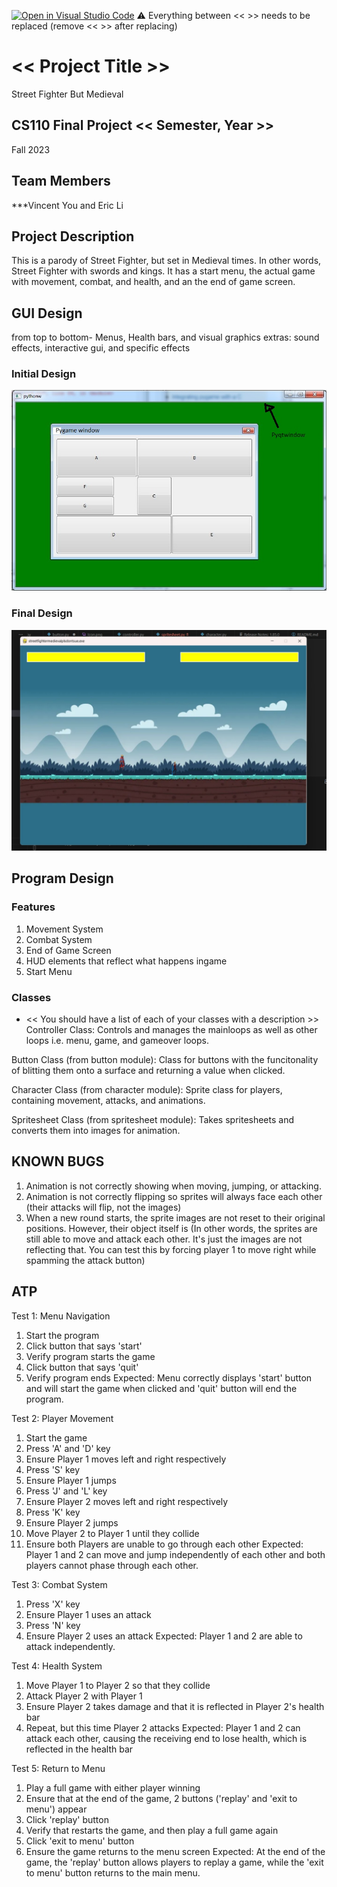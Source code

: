 [![Open in Visual Studio Code](https://classroom.github.com/assets/open-in-vscode-718a45dd9cf7e7f842a935f5ebbe5719a5e09af4491e668f4dbf3b35d5cca122.svg)](https://classroom.github.com/online_ide?assignment_repo_id=12803360&assignment_repo_type=AssignmentRepo)
:warning: Everything between << >> needs to be replaced (remove << >> after replacing)

# << Project Title >>
Street Fighter But Medieval

## CS110 Final Project  << Semester, Year >>
Fall 2023

## Team Members
***Vincent You and Eric Li

## Project Description
This is a parody of Street Fighter, but set in Medieval times. In other words, Street Fighter with swords and kings.
It has a start menu, the actual game with movement, combat, and health, and an the end of game screen.

## GUI Design
from top to bottom-
Menus, Health bars, and visual graphics 
extras: sound effects, interactive gui, and specific effects

### Initial Design

![initial gui](assets/gui.jpg)

### Final Design

![final gui](assets/finalgui.jpg)

## Program Design

### Features

1. Movement System
2. Combat System
3. End of Game Screen
4. HUD elements that reflect what happens ingame
5. Start Menu

### Classes

- << You should have a list of each of your classes with a description >>
Controller Class:
    Controls and manages the mainloops as well as other loops i.e. menu, game, and gameover loops.

Button Class (from button module):
    Class for buttons with the funcitonality of blitting them onto a surface and returning a value when clicked.

Character Class (from character module):
    Sprite class for players, containing movement, attacks, and animations.

Spritesheet Class (from spritesheet module):
    Takes spritesheets and converts them into images for animation.

## KNOWN BUGS
1. Animation is not correctly showing when moving, jumping, or attacking.
2. Animation is not correctly flipping so sprites will always face each other (their attacks will flip, not the images)
3. When a new round starts, the sprite images are not reset to their original positions. However, their object itself is (In other words, the sprites are still able to move and attack each other. It's just the images are not reflecting that. You can test this by forcing player 1 to move right while spamming the attack button)

## ATP

Test 1: Menu Navigation
1. Start the program
2. Click button that says 'start'
3. Verify program starts the game
4. Click button that says 'quit'
5. Verify program ends
Expected: Menu correctly displays 'start' button and will start the game when clicked and 'quit' button will end the program.

Test 2: Player Movement
1. Start the game
2. Press 'A' and 'D' key
3. Ensure Player 1 moves left and right respectively
4. Press 'S' key
5. Ensure Player 1 jumps
6. Press 'J' and 'L' key
7. Ensure Player 2 moves left and right respectively
8. Press 'K' key
9. Ensure Player 2 jumps
10. Move Player 2 to Player 1 until they collide
11. Ensure both Players are unable to go through each other
Expected: Player 1 and 2 can move and jump independently of each other and both players cannot phase through each other.

Test 3: Combat System
1. Press 'X' key
2. Ensure Player 1 uses an attack
3. Press 'N' key
4. Ensure Player 2 uses an attack
Expected: Player 1 and 2 are able to attack independently.

Test 4: Health System
1. Move Player 1 to Player 2 so that they collide
2. Attack Player 2 with Player 1
3. Ensure Player 2 takes damage and that it is reflected in Player 2's health bar
4. Repeat, but this time Player 2 attacks
Expected: Player 1 and 2 can attack each other, causing the receiving end to lose health, which is reflected in the health bar

Test 5: Return to Menu
1. Play a full game with either player winning
2. Ensure that at the end of the game, 2 buttons ('replay' and 'exit to menu') appear
3. Click 'replay' button
4. Verify that restarts the game, and then play a full game again
5. Click 'exit to menu' button
6. Ensure the game returns to the menu screen
Expected: At the end of the game, the 'replay' button allows players to replay a game, while the 'exit to menu' button returns to the main menu.



